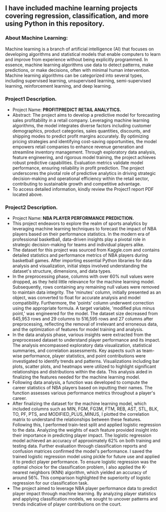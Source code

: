 ## I have included machine learning projects covering regression, classification, and more using Python in this repository.

### About Machine Learning:
Machine learning is a branch of artificial intelligence (AI) that focuses on developing algorithms and statistical models that enable computers to learn and improve from experience without being explicitly programmed. In essence, machine learning algorithms use data to detect patterns, make predictions, or make decisions, often with minimal human intervention. Machine learning algorithms can be categorized into several types, including supervised learning, unsupervised learning, semi-supervised learning, reinforcement learning, and deep learning. 

### Project1 Description. 
- Project Name: **PROFITPREDICT RETAIL ANALYTICS.**
- Abstract: The project aims to develop a predictive model for forecasting sales profitability in a retail company. Leveraging machine learning algorithms, the model integrates diverse factors including customer demographics, product categories, sales quantities, discounts, and shipping modes to predict profit margins accurately. By optimizing pricing strategies and identifying cost-saving opportunities, the model empowers retail companies to enhance revenue generation and streamline inventory management. Through exploratory data analysis, feature engineering, and rigorous model training, the project achieves robust predictive capabilities. Evaluation metrics validate model performance, ensuring reliability in profit prediction. The project underscores the pivotal role of predictive analytics in driving strategic decision-making and operational efficiency within the retail sector, contributing to sustainable growth and competitive advantage.
- To access detailed information, kindly review the Project1 report PDF located above. 

### Project2 Description. 
- Project Name: **NBA PLAYER PERFORMANCE PREDICTION.**
- This project endeavors to explore the realm of sports analytics by leveraging machine learning techniques to forecast the impact of NBA players based on their performance statistics. In the modern era of professional basketball, data-driven insights play a pivotal role in strategic decision-making for teams and individual players alike.
- The dataset for this project was sourced from Kaggle.com and contains detailed statistics and performance metrics of NBA players during basketball games. After importing essential Python libraries for data analysis and visualization, initial steps involved understanding the dataset's structure, dimensions, and data types.
- In the preprocessing phase, columns with over 60% null values were dropped, as they held little relevance for the machine learning model. Subsequently, rows containing any remaining null values were removed to maintain data integrity. The 'minutes' column, initially presented as an object, was converted to float for accurate analysis and model compatibility. Furthermore, the 'points' column underwent correction using the appropriate formula. A target variable, 'modified plus minus point,' was engineered for the model. The dataset size decreased from 645,953 rows and 29 columns to 516,595 rows and 27 columns after preprocessing, reflecting the removal of irrelevant and erroneous data, and the optimization of features for model training and analysis.
- In the data analysis phase, various insights were extracted from the preprocessed dataset to understand player performance and its impact. The analysis encompassed exploratory data visualization, statistical summaries, and correlation assessments. Key aspects such as team-wise performance, player statistics, and point contributions were investigated to identify trends and patterns. Visualizations including bar plots, scatter plots, and heatmaps were utilized to highlight significant relationships and distributions within the data. This analysis aided in finalizing the features needed for the machine learning model.
- Following data analysis, a function was developed to compute the career statistics of NBA players based on inputting their names. The function assesses various performance metrics throughout a player's career.
- After finalizing the dataset for the machine learning model, which included columns such as MIN, FGM, FG3M, FTM, REB, AST, STL, BLK, TO, PF, PTS, and MODIFIED_PLUS_MINUS, I plotted the correlation matrix to understand the relationships between these features. Following this, I performed train-test split and applied logistic regression to the data. Analyzing the weights of each feature provided insight into their importance in predicting player impact. The logistic regression model achieved an accuracy of approximately 62% on both training and testing data. Further evaluation through classification reports and confusion matrices confirmed the model's performance. I saved the trained logistic regression model using pickle for future use and applied it to predict player performance. To ensure logistic regression was the optimal choice for the classification problem, I also applied the K-nearest neighbors (KNN) algorithm, which yielded an accuracy of around 56%. This comparison highlighted the superiority of logistic regression for our classification task.
- The project aimed to leverage NBA player performance data to predict player impact through machine learning. By analyzing player statistics and applying classification models, we sought to uncover patterns and trends indicative of player contributions on the court. 

